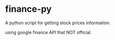 finance-py
==========

A python script for getting stock prices information.

using google finance API that NOT official.
